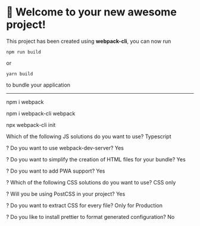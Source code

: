 # 🚀 Welcome to your new awesome project!

This project has been created using **webpack-cli**, you can now run

```
npm run build
```

or

```
yarn build
```

to bundle your application

---------------------------------------------------------------------------

npm i webpack

npm i webpack-cli webpack

npx webpack-cli init

 Which of the following JS solutions do you want to use? Typescript
 
? Do you want to use webpack-dev-server? Yes

? Do you want to simplify the creation of HTML files for your bundle? Yes

? Do you want to add PWA support? Yes

? Which of the following CSS solutions do you want to use? CSS only

? Will you be using PostCSS in your project? Yes

? Do you want to extract CSS for every file? Only for Production

? Do you like to install prettier to format generated configuration? No
